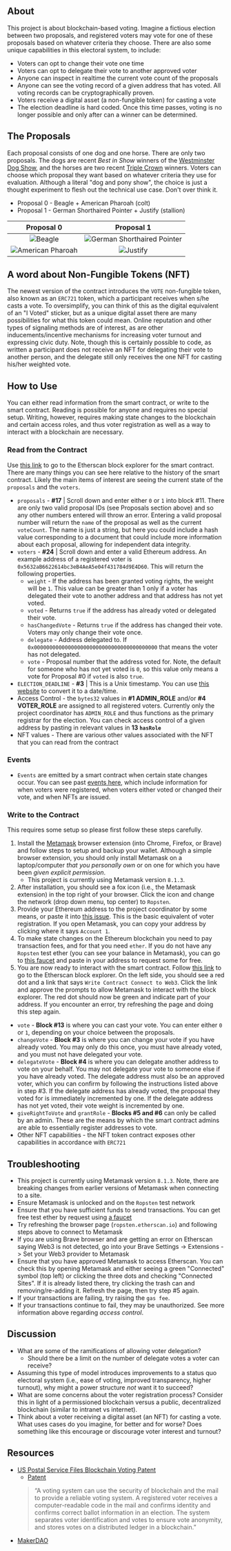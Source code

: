 ## About

This project is about blockchain-based voting. Imagine a fictious election between two proposals, and registered voters may vote for one of these proposals based on whatever criteria they choose. There are also some unique capabilities in this electoral system, to include:

* Voters can opt to change their vote one time
* Voters can opt to delegate their vote to another approved voter
* Anyone can inspect in realtime the current vote count of the proposals
* Anyone can see the voting record of a given address that has voted. All voting records can be cryptographically proven.
* Voters receive a digital asset (a non-fungible token) for casting a vote
* The election deadline is hard coded. Once this time passes, voting is no longer possible and only after can a winner can be determined.

## The Proposals

Each proposal consists of one dog and one horse. There are only two proposals. The dogs are recent *Best in Show* winners of the [Westminster Dog Show](https://en.wikipedia.org/wiki/List_of_Best_in_Show_winners_of_the_Westminster_Kennel_Club_Dog_Show), and the horses are two recent [Triple Crown](https://en.wikipedia.org/wiki/Triple_Crown_of_Thoroughbred_Racing_(United_States)) winners. Voters can choose which proposal they want based on whatever criteria they use for evaluation. Although a literal "dog and pony show", the choice is just a thought experiment to flesh out the technical use case. Don't over think it.

* Proposal 0 - Beagle + American Pharoah (colt)
* Proposal 1 - German Shorthaired Pointer + Justify (stallion)

|Proposal 0 | Proposal 1 |
|:---------:|:----------:|
|![Beagle](https://upload.wikimedia.org/wikipedia/commons/b/b7/Tashtins_Lookin_For_Trouble.jpg?thumbnail)   |![German Shorthaired Pointer](https://upload.wikimedia.org/wikipedia/commons/8/84/CJ_Westminister_Winner_2016_Garbonita.jpg?thumbnail) |
|![American Pharoah](https://multifiles.pressherald.com/uploads/sites/4/2015/05/Preakness-Stakes-Hors_Beau-1024x726.jpg?thumbnail) |![Justify](https://visithorsecountry.com/wp-content/uploads/2018/05/Justify-at-hopewell-oct-2016-1024x811.jpg?thumbnail)   |

## A word about Non-Fungible Tokens (NFT)

The newest version of the contract introduces the `VOTE` non-fungible token, also known as an `ERC721` token, which a participant receives when s/he casts a vote. To oversimplify, you can think of this as the digital equivalent of an "I Voted" sticker, but as a unique digital asset there are many possibilities for what this token could mean. Online reputation and other types of signaling methods are of interest, as are other inducements/incentive mechanisms for increasing voter turnout and expressing civic duty. Note, though this is certainly possible to code, as written a participant does not receive an NFT for delegating their vote to another person, and the delegate still only receives the one NFT for casting his/her weighted vote.

## How to Use

You can either read information from the smart contract, or write to the smart contract. Reading is possible for anyone and requires no special setup. Writing, however, requires making state changes to the blockchain and certain access roles, and thus voter registration as well as a way to interact with a blockchain are necessary.

### Read from the Contract

Use [this link](https://ropsten.etherscan.io/address/0xf5F1784aAE4a9875Bff819E97EB1B6ECEfFbcd17#readContract) to go to the Etherscan block explorer for the smart contract. There are many things you can see here relative to the history of the smart contract. Likely the main items of interest are seeing the current state of the `proposals` and the `voters`.

* `proposals` - **#17** | Scroll down and enter either `0` or `1` into block #11. There are only two valid proposal IDs (see Proposals section above) and so any other numbers entered will throw an error. Entering a valid proposal number will return the `name` of the proposal as well as the current `voteCount`. The name is just a string, but here you could include a hash value corresponding to a document that could include more information about each proposal, allowing for independent data integrity.
* `voters` - **#24** | Scroll down and enter a valid Ethereum address. An example address of a registered voter is `0x5632aB6622614bc3eB4AeA5e04f431784d9E4D60`. This will return the following properties.
    * `weight` - If the address has been granted voting rights, the weight will be `1`. This value can be greater than 1 only if a voter has delegated their vote to another address and that address has not yet voted.
    * `voted` - Returns `true` if the address has already voted or delegated their vote.
    * `hasChangedVote` - Returns `true` if the address has changed their vote. Voters may only change their vote once.
    * `delegate` - Address delegated to. If `0x0000000000000000000000000000000000000000` that means the voter has not delegated.
    * `vote` - Proposal number that the address voted for. Note, the default for someone who has not yet voted is `0`, so this value only means a vote for Proposal #0 if `voted` is also `true`.
* `ELECTION_DEADLINE` - **#3** | This is a Unix timestamp. You can use [this website](https://www.unixtimestamp.com/) to convert it to a date/time.
* Access Control - the `bytes32` values in **#1 ADMIN_ROLE** and/or **#4 VOTER_ROLE** are assigned to all registered voters. Currently only the project coordinator has `ADMIN_ROLE` and thus functions as the primary registrar for the election. You can check access control of a given address by pasting in relevant values in **13 `hasRole`**
* NFT values - There are various other values associated with the NFT that you can read from the contract

### Events

* `Events` are emitted by a smart contract when certain state changes occur. You can see past [events here](https://ropsten.etherscan.io/address/0xf5F1784aAE4a9875Bff819E97EB1B6ECEfFbcd17#events), which include information for when voters were registered, when voters either voted or changed their vote, and when NFTs are issued.

### Write to the Contract

This requires some setup so please first follow these steps carefully.

1. Install the [Metamask](https://metamask.io/) browser extension (into Chrome, Firefox, or Brave) and follow steps to setup and backup your wallet. Although a simple browser extension, you should only install Metamask on a laptop/computer *that you personally own* or on one for which you have been *given explicit permission*. 
    * This project is currently using Metamask version `8.1.3`.
2. After installation, you should see a fox icon (i.e., the Metamask extension) in the top right of your browser. Click the icon and change the network (drop down menu, top center) to `Ropsten`.
3. Provide your Ethereum address to the project coordinator by some means, or paste it into [this issue](https://github.com/FugueWeb/election/issues/1). This is the basic equivalent of voter registration. If you open Metamask, you can copy your address by clicking where it says `Account 1`.
4. To make state changes on the Ethereum blockchain you need to pay transaction fees, and for that you need `ether`. If you do not have any `Ropsten` test ether (you can see your balance in Metamask), you can go to [this faucet](https://faucet.ropsten.be/) and paste in your address to request some for free.
5. You are now ready to interact with the smart contract. Follow [this link](https://ropsten.etherscan.io/address/0xf5F1784aAE4a9875Bff819E97EB1B6ECEfFbcd17#writeContract) to go to the Etherscan block explorer. On the left side, you should see a red dot and a link that says `Write Contract Connect to Web3`. Click the link and approve the prompts to allow Metamask to interact with the block explorer. The red dot should now be green and indicate part of your address. If you encounter an error, try refreshing the page and doing this step again.

* `vote` - **Block #13** is where you can cast your vote. You can enter either `0` or `1`, depending on your choice between the proposals.
* `changeVote` - **Block #3** is where you can change your vote if you have already voted. You may only do this once, you must have already voted, and you must not have delegated your vote.
* `delegateVote` - **Block #4** is where you can delegate another address to vote on your behalf. You may not delegate your vote to someone else if you have already voted. The delegate address must also be an approved voter, which you can confirm by following the instructions listed above in step #3. If the delegate address has already voted, the proposal they voted for is immediately incremented by one. If the delegate address has not yet voted, their vote weight is incremented by one.
* `giveRightToVote` and `grantRole` - **Blocks #5 and #6** can only be called by an admin. These are the means by which the smart contract admins are able to essentially register addresses to vote.
* Other NFT capabilities - the NFT token contract exposes other capabilities in accordance with `ERC721` 

## Troubleshooting

* This project is currently using Metamask version `8.1.3`. Note, there are breaking changes from earlier versions of Metamask when connecting to a site.
* Ensure Metamask is unlocked and on the `Ropsten` test network
* Ensure that you have sufficient funds to send transactions. You can get free test ether by request using [a faucet](https://faucet.ropsten.be/)
* Try refreshing the browser page (`ropsten.etherscan.io`) and following steps above to connect to Metamask
* If you are using Brave browser and are getting an error on Etherscan saying Web3 is not detected, go into your Brave Settings -> Extensions -> Set your Web3 provider to Metamask
* Ensure that you have approved Metamask to access Etherscan. You can check this by opening Metamask and either seeing a green "Connected" symbol (top left) or clicking the three dots and checking "Connected Sites". If it is already listed there, try clicking the trash can and removing/re-adding it. Refresh the page, then try step #5 again.
* If your transactions are failing, try raising the `gas fee`.
* If your transactions continue to fail, they may be unauthorized. See more information above regarding *access control*.

## Discussion

* What are some of the ramifications of allowing voter delegation?
    * Should there be a limit on the number of delegate votes a voter can receive?
* Assuming this type of model introduces improvements to a status quo electoral system (i.e., ease of voting, improved transparency, higher turnout), why might a power structure *not* want it to succeed?
* What are some concerns about the voter registration process? Consider this in light of a permissioned blockchain versus a public, decentralized blockchain (similar to intranet vs internet).
* Think about a voter receiving a digital asset (an NFT) for casting a vote. What uses cases do you imagine, for better and for worse? Does something like this encourage or discourage voter interest and turnout? 

## Resources

* [US Postal Service Files Blockchain Voting Patent](https://cointelegraph.com/news/us-postal-service-files-blockchain-voting-patent-following-trump-cuts)
    * [Patent](https://pdfaiw.uspto.gov/.aiw?docid=20200258338&PageNum=32&IDKey=7A4F4EA40D1F)
    > “A voting system can use the security of blockchain and the mail to provide a reliable voting system. A registered voter receives a computer-readable code in the mail and confirms identity and confirms correct ballot information in an election. The system separates voter identification and votes to ensure vote anonymity, and stores votes on a distributed ledger in a blockchain.”
* [MakerDAO](https://twitter.com/MakerDAO/status/1294326266879815685)
